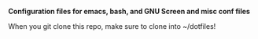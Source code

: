 **Configuration files for emacs, bash, and GNU Screen and misc
conf files**

When you git clone this repo, make sure to clone into ~/dotfiles!
